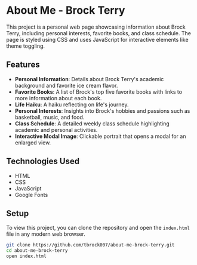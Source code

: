 # About Me - Brock Terry

This project is a personal web page showcasing information about Brock Terry, including personal interests, favorite books, and class schedule. The page is styled using CSS and uses JavaScript for interactive elements like theme toggling.

## Features

- **Personal Information**: Details about Brock Terry's academic background and favorite ice cream flavor.
- **Favorite Books**: A list of Brock's top five favorite books with links to more information about each book.
- **Life Haiku**: A haiku reflecting on life's journey.
- **Personal Interests**: Insights into Brock's hobbies and passions such as basketball, music, and food.
- **Class Schedule**: A detailed weekly class schedule highlighting academic and personal activities.
- **Interactive Modal Image**: Clickable portrait that opens a modal for an enlarged view.

## Technologies Used

- HTML
- CSS
- JavaScript
- Google Fonts

## Setup

To view this project, you can clone the repository and open the `index.html` file in any modern web browser.

```bash
git clone https://github.com/tbrock007/about-me-brock-terry.git
cd about-me-brock-terry
open index.html
